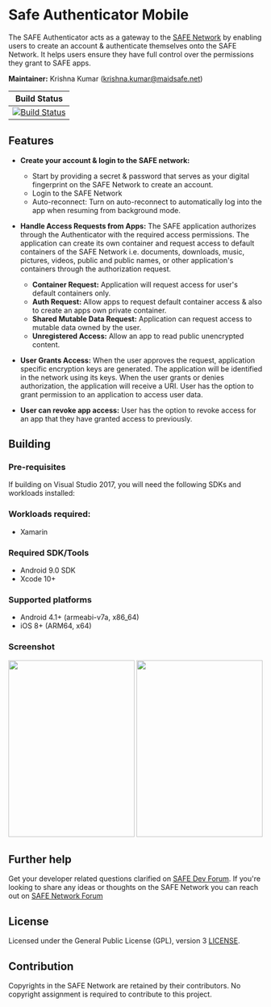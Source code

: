 # Safe Authenticator Mobile
The SAFE Authenticator acts as a gateway to the [SAFE Network](https://safenetwork.tech/) by enabling users to create an account & authenticate themselves onto the SAFE Network. It helps users ensure they have full control over the permissions they grant to SAFE apps. 

**Maintainer:** Krishna Kumar (krishna.kumar@maidsafe.net)

|Build Status | 
|------------ | 
|[![Build Status](https://dev.azure.com/maidsafe/SafeAuthenticator/_apis/build/status/SafeAuthenticator)](https://dev.azure.com/maidsafe/SafeAuthenticator/_build/latest?definitionId=1)| 
 
## Features
- **Create your account & login to the SAFE network:**
    - Start by providing a secret & password that serves as your digital fingerprint on the SAFE Network to create an account.
    - Login to the SAFE Network
    - Auto-reconnect: Turn on auto-reconnect to automatically log into the app when resuming from background mode.

- **Handle Access Requests from Apps:** 
  The SAFE application authorizes through the Authenticator with the required access permissions. The application can create its own container and request access to default containers of the SAFE Network i.e. documents, downloads, music, pictures, videos, public and public names, or other application's containers through the authorization request.
  
    - **Container Request:**
    Application will request access for user's default containers only.
    - **Auth Request:**
    Allow apps to request default container access & also to create an apps own private container.
    - **Shared Mutable Data Request:**
    Application can request access to mutable data owned by the user. 
    - **Unregistered Access:**
    Allow an app to read public unencrypted content.

- **User Grants Access:** When the user approves the request, application specific encryption keys are generated. The application will be identified in the network using its keys. When the user grants or denies authorization, the application will receive a URI. User has the option to grant permission to an application to access user data.

- **User can revoke app access:** User has the option to revoke access for an app that they have granted access to previously.


## Building

### Pre-requisites
If building on Visual Studio 2017, you will need the following SDKs and workloads installed:

### Workloads required:
- Xamarin

### Required SDK/Tools
- Android 9.0 SDK
- Xcode 10+

### Supported platforms
- Android 4.1+ (armeabi-v7a, x86_64)
- iOS 8+ (ARM64, x64)

### Screenshot
<img src="https://i.imgur.com/ctuMXbh.png" width="250" height="350"> <img src="https://i.imgur.com/1403il6.png" width="250" height="350">

## Further help
Get your developer related questions clarified on [SAFE Dev Forum](https://forum.safedev.org/). If you're looking to share any ideas or thoughts on the SAFE Network you can reach out on [SAFE Network Forum](https://safenetforum.org/)

## License
Licensed under the General Public License (GPL), version 3 [LICENSE](http://www.gnu.org/licenses/gpl-3.0.en.html).

## Contribution
Copyrights in the SAFE Network are retained by their contributors. No copyright assignment is required to contribute to this project.
